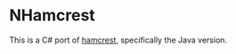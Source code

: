 NHamcrest
=============

This is a C# port of [hamcrest](http://code.google.com/p/hamcrest/), specifically the Java version.